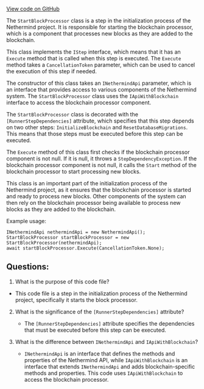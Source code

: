 [View code on GitHub](https://github.com/nethermindeth/nethermind/Nethermind.Init/Steps/StartBlockProcessor.cs)

The `StartBlockProcessor` class is a step in the initialization process of the Nethermind project. It is responsible for starting the blockchain processor, which is a component that processes new blocks as they are added to the blockchain. 

This class implements the `IStep` interface, which means that it has an `Execute` method that is called when this step is executed. The `Execute` method takes a `CancellationToken` parameter, which can be used to cancel the execution of this step if needed.

The constructor of this class takes an `INethermindApi` parameter, which is an interface that provides access to various components of the Nethermind system. The `StartBlockProcessor` class uses the `IApiWithBlockchain` interface to access the blockchain processor component.

The `StartBlockProcessor` class is decorated with the `[RunnerStepDependencies]` attribute, which specifies that this step depends on two other steps: `InitializeBlockchain` and `ResetDatabaseMigrations`. This means that those steps must be executed before this step can be executed.

The `Execute` method of this class first checks if the blockchain processor component is not null. If it is null, it throws a `StepDependencyException`. If the blockchain processor component is not null, it calls the `Start` method of the blockchain processor to start processing new blocks.

This class is an important part of the initialization process of the Nethermind project, as it ensures that the blockchain processor is started and ready to process new blocks. Other components of the system can then rely on the blockchain processor being available to process new blocks as they are added to the blockchain.

Example usage:

```
INethermindApi nethermindApi = new NethermindApi();
StartBlockProcessor startBlockProcessor = new StartBlockProcessor(nethermindApi);
await startBlockProcessor.Execute(CancellationToken.None);
```
## Questions: 
 1. What is the purpose of this code file?
   - This code file is a step in the initialization process of the Nethermind project, specifically it starts the block processor.

2. What is the significance of the `[RunnerStepDependencies]` attribute?
   - The `[RunnerStepDependencies]` attribute specifies the dependencies that must be executed before this step can be executed.

3. What is the difference between `INethermindApi` and `IApiWithBlockchain`?
   - `INethermindApi` is an interface that defines the methods and properties of the Nethermind API, while `IApiWithBlockchain` is an interface that extends `INethermindApi` and adds blockchain-specific methods and properties. This code uses `IApiWithBlockchain` to access the blockchain processor.